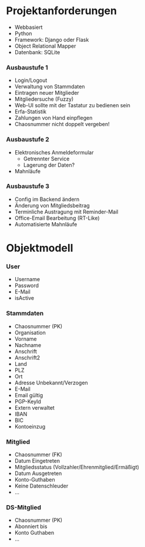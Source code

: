 # Projektanforderungen

* Webbasiert
* Python
* Framework: Django oder Flask
* Object Relational Mapper
* Datenbank: SQLite

### Ausbaustufe 1
* Login/Logout
* Verwaltung von Stammdaten
* Eintragen neuer Mitglieder
* Mitgliedersuche (Fuzzy)
* Web-UI sollte mit der Tastatur zu bedienen sein
* Erfa-Statistik
* Zahlungen von Hand einpflegen
* Chaosnummer nicht doppelt vergeben!

### Ausbaustufe 2
* Elektronisches Anmeldeformular
  * Getrennter Service
  * Lagerung der Daten?
* Mahnläufe

### Ausbaustufe 3
* Config im Backend ändern
* Änderung von Mitgliedsbeitrag
* Terminliche Austragung mit Reminder-Mail
* Office-Email Bearbeitung (RT-Like)
* Automatisierte Mahnläufe


# Objektmodell

### User
* Username
* Password
* E-Mail
* isActive

### Stammdaten
* Chaosnummer (PK)
* Organisation
* Vorname
* Nachname
* Anschrift
* Anschrift2
* Land
* PLZ
* Ort
* Adresse Unbekannt/Verzogen
* E-Mail
* Email gültig
* PGP-KeyId
* Extern verwaltet
* IBAN
* BIC
* Kontoeinzug

### Mitglied
* Chaosnummer (FK)
* Datum Eingetreten
* Mitgliedsstatus (Vollzahler/Ehrenmitglied/Ermäßigt)
* Datum Ausgetreten
* Konto-Guthaben
* Keine Datenschleuder
* ...

### DS-Mitglied
* Chaosnummer (PK)
* Abonniert bis
* Konto Guthaben
* ...